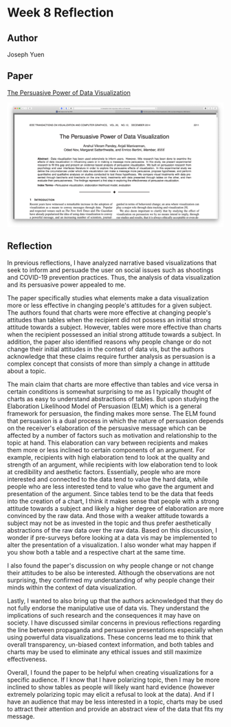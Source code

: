Week 8 Reflection
===

Author
---
Joseph Yuen

Paper
---
[The Persuasive Power of Data Visualization](https://ieeexplore.ieee.org/abstract/document/6876023)

![Paper](images/reflection8-1.png)

Reflection
---

In previous reflections, I have analyzed narrative based visualizations that seek to inform and persuade the user on social issues such as shootings and COVID-19 prevention practices. Thus, the analysis of data visualization and its persuasive power appealed to me. 

The paper specifically studies what elements make a data visualization more or less effective in changing people's attitudes for a given subject. The authors found that charts were more effective at changing people's attitudes than tables when the recipient did not possess an initial strong attitude towards a subject. However, tables were more effective than charts when the recipient possessed an initial strong attitude towards a subject. In addition, the paper also identified reasons why people change or do not change their initial attitudes in the context of data vis, but the authors acknowledge that these claims require further analysis as persuasion is a complex concept that consists of more than simply a change in attitude about a topic. 

The main claim that charts are more effective than tables and vice versa in certain conditions is somewhat surprising to me as I typically thought of charts as easy to understand abstractions of tables. But upon studying the Elaboration Likelihood Model of Persuasion (ELM) which is a general framework for persuasion, the finding makes more sense. The ELM found that persuasion is a dual process in which the nature of persuasion depends on the receiver's elaboration of the persuasive message which can be affected by a number of factors such as motivation and relationship to the topic at hand. This elaboration can vary between recipients and makes them more or less inclined to certain components of an argument. For example, recipients with high elaboration tend to look at the quality and strength of an argument, while recipients with low elaboration tend to look at credibility and aesthetic factors. Essentially, people who are more interested and connected to the data tend to value the hard data, while people who are less interested tend to value who gave the argument and presentation of the argument. Since tables tend to be the data that feeds into the creation of a chart, I think it makes sense that people with a strong attitude towards a subject and likely a higher degree of elaboration are more convinced by the raw data. And those with a weaker attitude towards a subject may not be as invested in the topic and thus prefer aesthetically abstractions of the raw data over the raw data. Based on this discussion, I wonder if pre-surveys before looking at a data vis may be implemented to alter the presentation of a visualization. I also wonder what may happen if you show both a table and a respective chart at the same time. 

I also found the paper's discussion on why people change or not change their attitudes to be also be interested. Although the observations are not surprising, they confirmed my understanding of why people change their minds within the context of data visualization. 

Lastly, I wanted to also bring up that the authors acknowledged that they do not fully endorse the manipulative use of data vis. They understand the implications of such research and the consequences it may have on society. I have discussed similar concerns in previous reflections regarding the line between propaganda and persuasive presentations especially when using powerful data visualizations. These concerns lead me to think that overall transparency, un-biased context information, and both tables and charts may be used to eliminate any ethical issues and still maximize effectiveness.

Overall, I found the paper to be helpful when creating visualizations for a specific audience. If I know that I have polarizing topic, then I may be more inclined to show tables as people will likely want hard evidence (however extremely polarizing topic may elicit a refusal to look at the data). And if I have an audience that may be less interested in a topic, charts may be used to attract their attention and provide an abstract view of the data that fits my message.